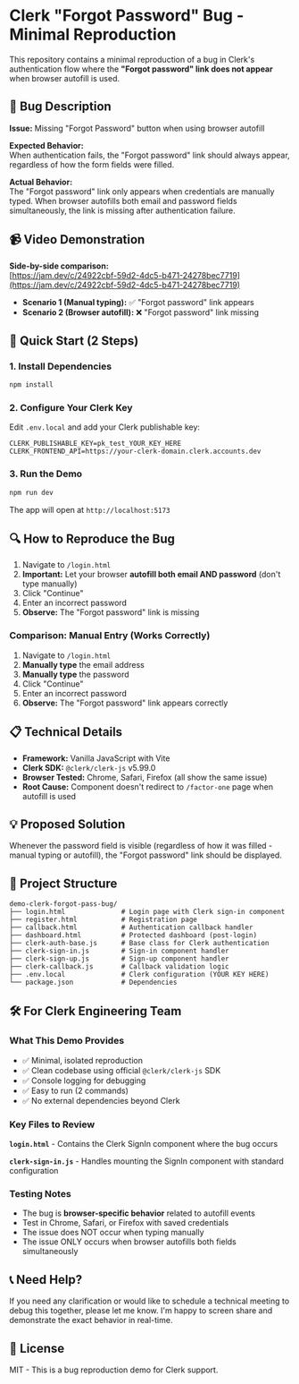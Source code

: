 # Clerk "Forgot Password" Bug - Minimal Reproduction

This repository contains a minimal reproduction of a bug in Clerk's authentication flow where the **"Forgot password" link does not appear** when browser autofill is used.

## 🐛 Bug Description

**Issue:** Missing "Forgot Password" button when using browser autofill

**Expected Behavior:**  
When authentication fails, the "Forgot password" link should always appear, regardless of how the form fields were filled.

**Actual Behavior:**  
The "Forgot password" link only appears when credentials are manually typed. When browser autofills both email and password fields simultaneously, the link is missing after authentication failure.

## 📹 Video Demonstration

**Side-by-side comparison:**  
[https://jam.dev/c/24922cbf-59d2-4dc5-b471-24278bec7719](https://jam.dev/c/24922cbf-59d2-4dc5-b471-24278bec7719)

- **Scenario 1 (Manual typing):** ✅ "Forgot password" link appears
- **Scenario 2 (Browser autofill):** ❌ "Forgot password" link missing

## 🚀 Quick Start (2 Steps)

### 1. Install Dependencies

```bash
npm install
```

### 2. Configure Your Clerk Key

Edit `.env.local` and add your Clerk publishable key:

```env
CLERK_PUBLISHABLE_KEY=pk_test_YOUR_KEY_HERE
CLERK_FRONTEND_API=https://your-clerk-domain.clerk.accounts.dev
```

### 3. Run the Demo

```bash
npm run dev
```

The app will open at `http://localhost:5173`

## 🔍 How to Reproduce the Bug

1. Navigate to `/login.html`
2. **Important:** Let your browser **autofill both email AND password** (don't type manually)
3. Click "Continue"
4. Enter an incorrect password
5. **Observe:** The "Forgot password" link is missing

### Comparison: Manual Entry (Works Correctly)

1. Navigate to `/login.html`
2. **Manually type** the email address
3. **Manually type** the password
4. Click "Continue"
5. Enter an incorrect password
6. **Observe:** The "Forgot password" link appears correctly

## 📋 Technical Details

- **Framework:** Vanilla JavaScript with Vite
- **Clerk SDK:** `@clerk/clerk-js` v5.99.0
- **Browser Tested:** Chrome, Safari, Firefox (all show the same issue)
- **Root Cause:** Component doesn't redirect to `/factor-one` page when autofill is used

## 💡 Proposed Solution

Whenever the password field is visible (regardless of how it was filled - manual typing or autofill), the "Forgot password" link should be displayed.

## 📁 Project Structure

```
demo-clerk-forgot-pass-bug/
├── login.html              # Login page with Clerk sign-in component
├── register.html           # Registration page  
├── callback.html           # Authentication callback handler
├── dashboard.html          # Protected dashboard (post-login)
├── clerk-auth-base.js      # Base class for Clerk authentication
├── clerk-sign-in.js        # Sign-in component handler
├── clerk-sign-up.js        # Sign-up component handler
├── clerk-callback.js       # Callback validation logic
├── .env.local              # Clerk configuration (YOUR KEY HERE)
└── package.json            # Dependencies
```

## 🛠️ For Clerk Engineering Team

### What This Demo Provides

- ✅ Minimal, isolated reproduction
- ✅ Clean codebase using official `@clerk/clerk-js` SDK
- ✅ Console logging for debugging
- ✅ Easy to run (2 commands)
- ✅ No external dependencies beyond Clerk

### Key Files to Review

**`login.html`** - Contains the Clerk SignIn component where the bug occurs

**`clerk-sign-in.js`** - Handles mounting the SignIn component with standard configuration

### Testing Notes

- The bug is **browser-specific behavior** related to autofill events
- Test in Chrome, Safari, or Firefox with saved credentials
- The issue does NOT occur when typing manually
- The issue ONLY occurs when browser autofills both fields simultaneously

## 📞 Need Help?

If you need any clarification or would like to schedule a technical meeting to debug this together, please let me know. I'm happy to screen share and demonstrate the exact behavior in real-time.

## 📄 License

MIT - This is a bug reproduction demo for Clerk support.

